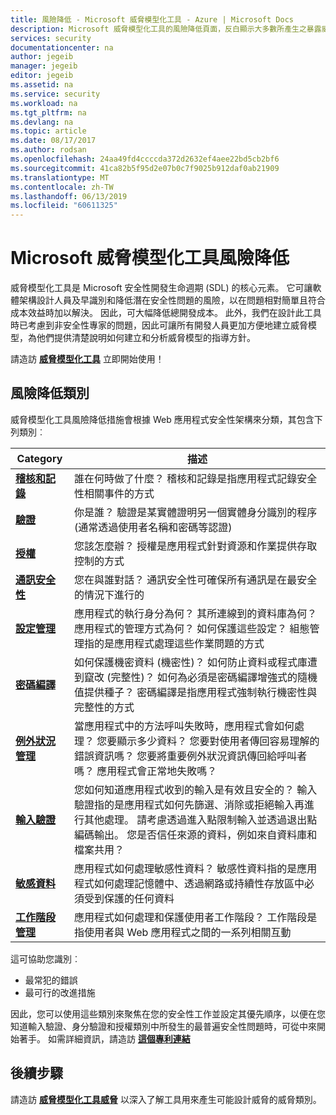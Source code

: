 ```yaml
---
title: 風險降低 - Microsoft 威脅模型化工具 - Azure | Microsoft Docs
description: Microsoft 威脅模型化工具的風險降低頁面，反白顯示大多數所產生之暴露威脅的可能解決方案。
services: security
documentationcenter: na
author: jegeib
manager: jegeib
editor: jegeib
ms.assetid: na
ms.service: security
ms.workload: na
ms.tgt_pltfrm: na
ms.devlang: na
ms.topic: article
ms.date: 08/17/2017
ms.author: rodsan
ms.openlocfilehash: 24aa49fd4ccccda372d2632ef4aee22bd5cb2bf6
ms.sourcegitcommit: 41ca82b5f95d2e07b0c7f9025b912daf0ab21909
ms.translationtype: MT
ms.contentlocale: zh-TW
ms.lasthandoff: 06/13/2019
ms.locfileid: "60611325"
---
```

# <a name="microsoft-threat-modeling-tool-mitigations"></a>Microsoft 威脅模型化工具風險降低

威脅模型化工具是 Microsoft 安全性開發生命週期 (SDL) 的核心元素。 它可讓軟體架構設計人員及早識別和降低潛在安全性問題的風險，以在問題相對簡單且符合成本效益時加以解決。 因此，可大幅降低總開發成本。 此外，我們在設計此工具時已考慮到非安全性專家的問題，因此可讓所有開發人員更加方便地建立威脅模型，為他們提供清楚說明如何建立和分析威脅模型的指導方針。

請造訪 **[威脅模型化工具](./azure-security-threat-modeling-tool.md)** 立即開始使用！

## <a name="mitigation-categories"></a>風險降低類別

威脅模型化工具風險降低措施會根據 Web 應用程式安全性架構來分類，其包含下列類別︰

| Category | 描述 |
| -------- | ----------- |
| **[稽核和記錄](./azure-security-threat-modeling-tool-auditing-and-logging.md)** | 誰在何時做了什麼？ 稽核和記錄是指應用程式記錄安全性相關事件的方式 |
| **[驗證](./azure-security-threat-modeling-tool-authentication.md)** | 你是誰？ 驗證是某實體證明另一個實體身分識別的程序 (通常透過使用者名稱和密碼等認證) |
| **[授權](./azure-security-threat-modeling-tool-authorization.md)** | 您該怎麼辦？ 授權是應用程式針對資源和作業提供存取控制的方式 |
| **[通訊安全性](./azure-security-threat-modeling-tool-communication-security.md)** | 您在與誰對話？ 通訊安全性可確保所有通訊是在最安全的情況下進行的 |
| **[設定管理](./azure-security-threat-modeling-tool-configuration-management.md)** | 應用程式的執行身分為何？ 其所連線到的資料庫為何？ 應用程式的管理方式為何？ 如何保護這些設定？ 組態管理指的是應用程式處理這些作業問題的方式 |
| **[密碼編譯](./azure-security-threat-modeling-tool-cryptography.md)** | 如何保護機密資料 (機密性)？ 如何防止資料或程式庫遭到竄改 (完整性)？ 如何為必須是密碼編譯增強式的隨機值提供種子？ 密碼編譯是指應用程式強制執行機密性與完整性的方式 |
| **[例外狀況管理](./azure-security-threat-modeling-tool-exception-management.md)** | 當應用程式中的方法呼叫失敗時，應用程式會如何處理？ 您要顯示多少資料？ 您要對使用者傳回容易理解的錯誤資訊嗎？ 您要將重要例外狀況資訊傳回給呼叫者嗎？ 應用程式會正常地失敗嗎？ |
| **[輸入驗證](./azure-security-threat-modeling-tool-input-validation.md)** | 您如何知道應用程式收到的輸入是有效且安全的？ 輸入驗證指的是應用程式如何先篩選、消除或拒絕輸入再進行其他處理。 請考慮透過進入點限制輸入並透過退出點編碼輸出。 您是否信任來源的資料，例如來自資料庫和檔案共用？ |
| **[敏感資料](./azure-security-threat-modeling-tool-sensitive-data.md)** | 應用程式如何處理敏感性資料？ 敏感性資料指的是應用程式如何處理記憶體中、透過網路或持續性存放區中必須受到保護的任何資料 |
| **[工作階段管理](./azure-security-threat-modeling-tool-session-management.md)** | 應用程式如何處理和保護使用者工作階段？ 工作階段是指使用者與 Web 應用程式之間的一系列相關互動 |

這可協助您識別︰

* 最常犯的錯誤
* 最可行的改進措施

因此，您可以使用這些類別來聚焦在您的安全性工作並設定其優先順序，以便在您知道輸入驗證、身分驗證和授權類別中所發生的最普遍安全性問題時，可從中來開始著手。 如需詳細資訊，請造訪 **[這個專利連結](https://www.google.com/patents/US7818788)**

## <a name="next-steps"></a>後續步驟

請造訪 **[威脅模型化工具威脅](./azure-security-threat-modeling-tool-threats.md)** 以深入了解工具用來產生可能設計威脅的威脅類別。